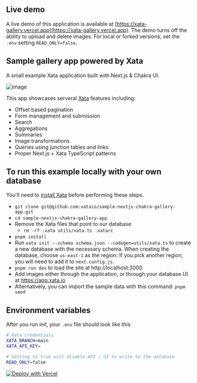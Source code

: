 ## Live demo

A live demo of this application is available at [https://xata-gallery.vercel.app](https://xata-gallery.vercel.app). The demo turns off the ability to upload and delete images. For local or forked versions, set the `.env` setting `READ_ONLY=false`.

## Sample gallery app powered by Xata

A small example Xata application built with Next.js & Chakra UI.

![image](https://github.com/xataio/sample-nextjs-chakra-gallery-app/assets/324519/47727874-318f-4451-a670-f456e85a09df)

This app showcases serveral [Xata](https://xata.io) features including:

- Offset based pagination
- Form management and submission
- Search
- Aggregations
- Summaries
- Image transformations
- Queries using junction tables and links
- Proper Next.js + Xata TypeScript patterns

## To run this example locally with your own database

You'll need to [install Xata](https://xata.io/docs/getting-started/installation) before performing these steps.

- `git clone git@github.com:xataio/sample-nextjs-chakra-gallery-app.git`
- `cd sample-nextjs-chakra-gallery-app`
- Remove the Xata files that point to our database
  - `rm -rf .xata utils/xata.ts .xatarc`
- `pnpm install`
- Run `xata init --schema schema.json --codegen=utils/xata.ts` to create a new database with the necessary schema. When creating the database, choose `us-east-1` as the region. If you pick another region, you will need to add it to `next.config.js`.
- `pnpm run dev` to load the site at http://localhost:3000
- Add images either through the application, or through your database UI at https://app.xata.io
- Alternatively, you can import the sample data with this command: `pnpm seed`

## Environment variables

After you run init, your `.env` file should look like this

```bash
# Xata credentials
XATA_BRANCH=main
XATA_API_KEY=

# Setting to true will disable API / UI to write to the database
READ_ONLY=false
```

[![Deploy with Vercel](https://vercel.com/button)](https://vercel.com/new/clone?repository-url=https%3A%2F%2Fgithub.com%2Fxataio%2Fsample-nextjs-chakra-gallery-app&integration-ids=oac_IDpMECDuYqBvAtu3wXXMQe0J&install-command=pnpm%20one-click)
